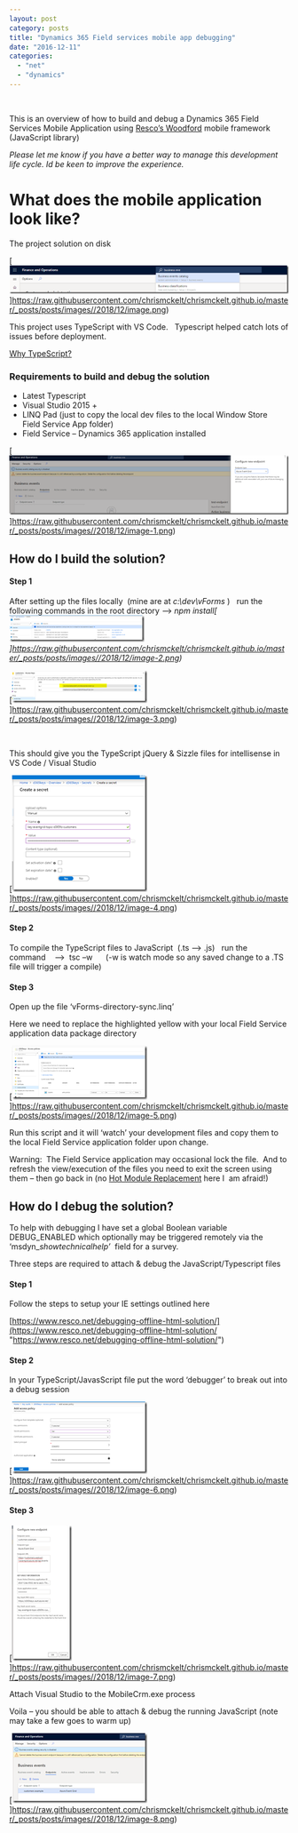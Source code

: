 ```yaml
---
layout: post
category: posts
title: "Dynamics 365 Field services mobile app debugging"
date: "2016-12-11"
categories: 
  - "net"
  - "dynamics"
---
```


 

This is an overview of how to build and debug a Dynamics 365 Field Services Mobile Application using [Resco’s Woodford](https://www.resco.net/woodford-overview/) mobile framework (JavaScript library)

_Please let me know if you have a better way to manage this development life cycle. Id be keen to improve the experience._

# What does the mobile application look like?

The project solution on disk

[![image](https://raw.githubusercontent.com/chrismckelt/chrismckelt.github.io/master/_posts/posts/images//image_thumb.png "image")]https://raw.githubusercontent.com/chrismckelt/chrismckelt.github.io/master/_posts/posts/images//2018/12/image.png)

This project uses TypeScript with VS Code.   Typescript helped catch lots of issues before deployment.

[Why TypeScript?](https://basarat.gitbooks.io/typescript/docs/why-typescript.html)

### Requirements to build and debug the solution

- Latest Typescript
- Visual Studio 2015 +
- LINQ Pad (just to copy the local dev files to the local Window Store  Field Service App folder)
- Field Service – Dynamics 365 application installed

[![image](https://raw.githubusercontent.com/chrismckelt/chrismckelt.github.io/master/_posts/posts/images//image_thumb-1.png "image")]https://raw.githubusercontent.com/chrismckelt/chrismckelt.github.io/master/_posts/posts/images//2018/12/image-1.png)

## How do I build the solution?

#### Step 1

After setting up the files locally  (mine are at _c:\\dev\\vForms_ )   run the following commands in the root directory –> _npm install[![image](https://raw.githubusercontent.com/chrismckelt/chrismckelt.github.io/master/_posts/posts/images//image_thumb-2.png "image")]https://raw.githubusercontent.com/chrismckelt/chrismckelt.github.io/master/_posts/posts/images//2018/12/image-2.png)_

[![image](https://raw.githubusercontent.com/chrismckelt/chrismckelt.github.io/master/_posts/posts/images//image_thumb-3.png "image")]https://raw.githubusercontent.com/chrismckelt/chrismckelt.github.io/master/_posts/posts/images//2018/12/image-3.png)

 

This should give you the TypeScript jQuery & Sizzle files for intellisense in VS Code / Visual Studio

[![image](https://raw.githubusercontent.com/chrismckelt/chrismckelt.github.io/master/_posts/posts/images//image_thumb-4.png "image")]https://raw.githubusercontent.com/chrismckelt/chrismckelt.github.io/master/_posts/posts/images//2018/12/image-4.png)

#### Step 2

To compile the TypeScript files to JavaScript  (.ts –> .js)   run the command    -->  tsc –w      (-w is watch mode so any saved change to a .TS file will trigger a compile)

#### Step 3

Open up the file ‘vForms-directory-sync.linq’

Here we need to replace the highlighted yellow with your local Field Service application data package directory

[![image](https://raw.githubusercontent.com/chrismckelt/chrismckelt.github.io/master/_posts/posts/images//image_thumb-5.png "image")]https://raw.githubusercontent.com/chrismckelt/chrismckelt.github.io/master/_posts/posts/images//2018/12/image-5.png)

Run this script and it will ‘watch’ your development files and copy them to the local Field Service application folder upon change.

Warning:  The Field Service application may occasional lock the file.  And to refresh the view/execution of the files you need to exit the screen using them – then go back in (no [Hot Module Replacement](https://webpack.js.org/concepts/hot-module-replacement/) here I  am afraid!)

## How do I debug the solution?

To help with debugging I have set a global Boolean variable DEBUG\_ENABLED which optionally may be triggered remotely via the  ‘msdyn\__showtechnicalhelp’_  field for a survey.

Three steps are required to attach & debug the JavaScript/Typescript files

#### Step 1

Follow the steps to setup your IE settings outlined here

[https://www.resco.net/debugging-offline-html-solution/](https://www.resco.net/debugging-offline-html-solution/ "https://www.resco.net/debugging-offline-html-solution/")

#### Step 2

In your TypeScript/JavasScript file put the word ‘debugger’ to break out into a debug session

[![image](https://raw.githubusercontent.com/chrismckelt/chrismckelt.github.io/master/_posts/posts/images//image_thumb-6.png "image")]https://raw.githubusercontent.com/chrismckelt/chrismckelt.github.io/master/_posts/posts/images//2018/12/image-6.png)

#### Step 3

[![image](https://raw.githubusercontent.com/chrismckelt/chrismckelt.github.io/master/_posts/posts/images//image_thumb-7.png "image")]https://raw.githubusercontent.com/chrismckelt/chrismckelt.github.io/master/_posts/posts/images//2018/12/image-7.png)

Attach Visual Studio to the MobileCrm.exe process

Voila – you should be able to attach & debug the running JavaScript (note may take a few goes to warm up)

[![image](https://raw.githubusercontent.com/chrismckelt/chrismckelt.github.io/master/_posts/posts/images//image_thumb-8.png "image")]https://raw.githubusercontent.com/chrismckelt/chrismckelt.github.io/master/_posts/posts/images//2018/12/image-8.png)
